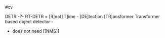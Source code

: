 
#cv 

DETR
-?-
RT-DETR = [R]eal [T]ime  -  [DE]tection [TR]ansformer
Transformer based object detector  - 
- does not need [[NMS]]

